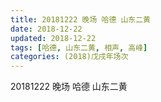 ```yaml
---
title: 20181222 晚场 哈德 山东二黄
date: 2018-12-22
updated: 2018-12-22
tags: [哈德, 山东二黄, 相声, 高峰]
categories: (2018)戊戌年场次 
---
```

20181222 晚场 哈德 山东二黄
